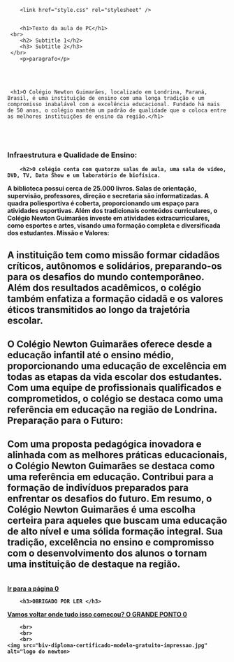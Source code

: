 <!DOCTYPE html>

<html lang="pt-br">
<head>
<title>Família</title>
</head>
    <body>

        <link href="style.css" rel="stylesheet" />

        
        <h1>Texto da aula de PC</h1>
     <br>
        <h2> Subtitle 1</h2>
        <h3> Subtitle 2</h3>
     </br>
        <p>paragrafo</p>



<br></br> 
    
     <h1>O Colégio Newton Guimarães, localizado em Londrina, Paraná, Brasil, é uma instituição de ensino com uma longa tradição e um compromisso inabalável com a excelência educacional. Fundado há mais de 50 anos, o colégio mantém um padrão de qualidade que o coloca entre as melhores instituições de ensino da região.</h1>
<br></br>
        
<h3><b>Infraestrutura e Qualidade de Ensino:<b></h3> 
        
        <h2>O colégio conta com quatorze salas de aula, uma sala de vídeo, DVD, TV, Data Show e um laboratório de biofísica.
A biblioteca possui cerca de 25.000 livros.
Salas de orientação, supervisão, professores, direção e secretaria são informatizadas.
A quadra poliesportiva é coberta, proporcionando um espaço para atividades esportivas.
Além dos tradicionais conteúdos curriculares, o Colégio Newton Guimarães investe em atividades extracurriculares, como esportes e artes, visando uma formação completa e diversificada dos estudantes.
Missão e Valores:</h2>

<h2>A instituição tem como missão formar cidadãos críticos, autônomos e solidários, preparando-os para os desafios do mundo contemporâneo.
Além dos resultados acadêmicos, o colégio também enfatiza a formação cidadã e os valores éticos transmitidos ao longo da trajetória escolar.</h2>

<h2>O Colégio Newton Guimarães oferece desde a educação infantil até o ensino médio, proporcionando uma educação de excelência em todas as etapas da vida escolar dos estudantes.
Com uma equipe de profissionais qualificados e comprometidos, o colégio se destaca como uma referência em educação na região de Londrina.
Preparação para o Futuro:</h2>

<h2>Com uma proposta pedagógica inovadora e alinhada com as melhores práticas educacionais, o Colégio Newton Guimarães se destaca como uma referência em educação.
Contribui para a formação de indivíduos preparados para enfrentar os desafios do futuro.
Em resumo, o Colégio Newton Guimarães é uma escolha certeira para aqueles que buscam uma educação de alto nível e uma sólida formação integral. Sua tradição, excelência no ensino e compromisso com o desenvolvimento dos alunos o tornam uma instituição de destaque na região.</h2>
        <br>
     <a href="https://1-ma-pc.vercel.app/"> Ir para a página 0</a>  
<br>    
        

        

        <h3>OBRIGADO POR LER </h3>
   <a href="https://classroom.google.com/u/0/"> Vamos voltar onde tudo isso começou? O GRANDE PONTO 0 </a>  


        <br>
        <br>
        <br>
    <img src="biv-diploma-certificado-modelo-gratuito-impressao.jpg" alt="logo do newton> 

        
</body>
</html>
